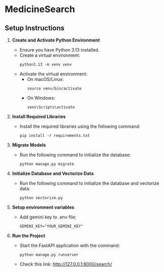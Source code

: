 # MedicineSearch

## Setup Instructions

1. **Create and Activate Python Environment**
   - Ensure you have Python 3.13 installed.
   - Create a virtual environment:
     ```
     python3.13 -m venv venv
     ```
   - Activate the virtual environment:
     - On macOS/Linux:
       ```
       source venv/bin/activate
       ```
     - On Windows:
       ```
       venv\Scripts\activate
       ```

2. **Install Required Libraries**
   - Install the required libraries using the following command:
     ```
     pip install -r requirements.txt
     ```

3. **Migrate Models**
   - Run the following command to initialize the database:
      ```
      python manage.py migrate
      ```

4. **Initialize Database and Vectorize Data**
   - Run the following command to initialize the database and vectorize data:
      ```
      python vectorize.py
      ```

5. **Setup environment variables**
   - Add gemini key to .env file:
      ```
      GEMINI_KEY="YOUR_GEMINI_KEY"
      ``` 

6. **Run the Project**
   - Start the FastAPI application with the command:
     ```
     python manage.py runserver
     ```

   - Check this link: http://127.0.0.1:8000/search/ 